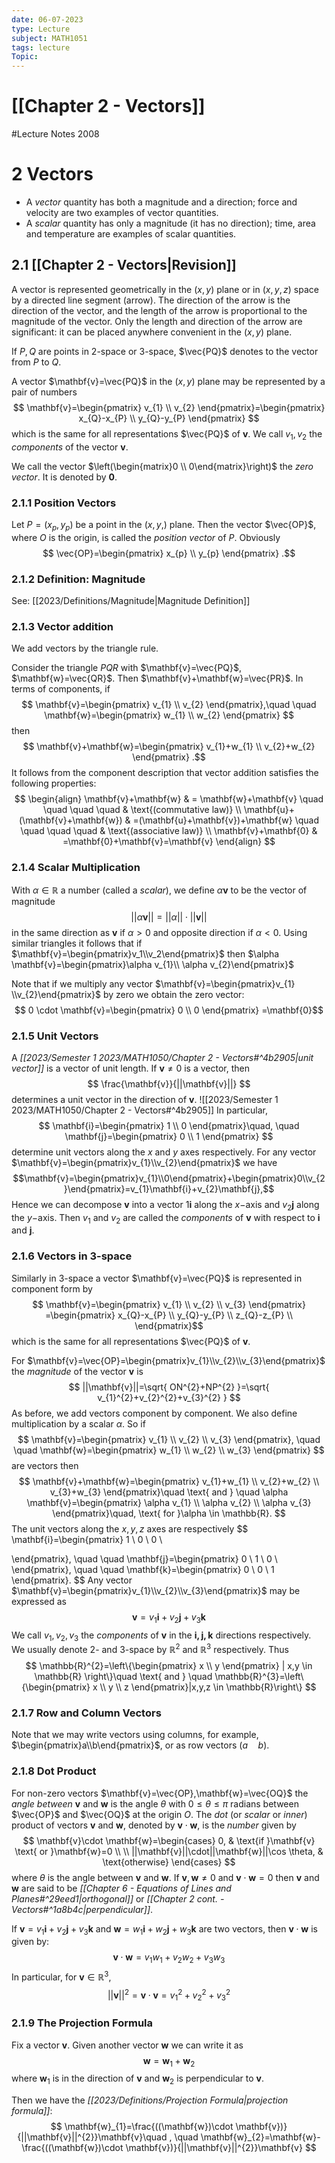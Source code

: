 ```yaml
---
date: 06-07-2023
type: Lecture
subject: MATH1051
tags: lecture
Topic:
---
```

# [[Chapter 2 - Vectors]]
#Lecture Notes 2008

# 2 Vectors

- A *vector* quantity has both a magnitude and a direction; force and velocity are two examples of vector quantities.
- A *scalar* quantity has only a magnitude (it has no direction); time, area and temperature are examples of scalar quantities.

## 2.1 [[Chapter 2 - Vectors|Revision]]

A vector is represented geometrically in the ($x,y$) plane or in ($x,y,z$) space by a directed line segment (arrow). The direction of the arrow is the direction of the vector, and the length of the arrow is proportional to the magnitude of the vector. Only the length and direction of the arrow are significant: it can be placed anywhere convenient in the ($x,y$) plane.

If $P,Q$ are points in 2-space or 3-space, $\vec{PQ}$ denotes to the vector from $P$ to $Q$.

A vector $\mathbf{v}=\vec{PQ}$ in the ($x,y$) plane may be represented by a pair of numbers
$$
\mathbf{v}=\begin{pmatrix}
v_{1} \\
v_{2}
\end{pmatrix}=\begin{pmatrix}
x_{Q}-x_{P} \\
y_{Q}-y_{P}
\end{pmatrix}
$$
which is the same for all representations $\vec{PQ}$ of $\mathbf{v}$. We call $v_{1},v_{2}$ the *components* of the vector $\mathbf{v}$.

We call the vector $\left(\begin{matrix}0 \\ 0\end{matrix}\right)$ the *zero vector*. It is denoted by $\mathbf{0}$.

### 2.1.1 Position Vectors
Let $P=(x_{p},y_{p})$ be a point in the $(x,y,)$ plane. Then the vector $\vec{OP}$, where $O$ is the origin, is called the *position vector* of $P$. Obviously
$$
\vec{OP}=\begin{pmatrix}
x_{p} \\
y_{p}
\end{pmatrix}
.$$
### 2.1.2 Definition: Magnitude

See: [[2023/Definitions/Magnitude|Magnitude Definition]]

### 2.1.3 Vector addition

We add vectors by the triangle rule.

Consider the triangle $PQR$ with $\mathbf{v}=\vec{PQ}$, $\mathbf{w}=\vec{QR}$. Then $\mathbf{v}+\mathbf{w}=\vec{PR}$. In terms of components, if
$$
\mathbf{v}=\begin{pmatrix}
v_{1} \\
v_{2}
\end{pmatrix},\quad \quad \mathbf{w}=\begin{pmatrix}
w_{1} \\
w_{2}
\end{pmatrix}
$$
then
$$
\mathbf{v}+\mathbf{w}=\begin{pmatrix}
v_{1}+w_{1} \\
v_{2}+w_{2}
\end{pmatrix}
.$$
It follows from the component description that vector addition satisfies the following properties:
$$
\begin{align}
\mathbf{v}+\mathbf{w} & = \mathbf{w}+\mathbf{v} \quad \quad \quad \quad  & \text{(commutative law)} \\
\mathbf{u}+(\mathbf{v}+\mathbf{w}) & =(\mathbf{u}+\mathbf{v})+\mathbf{w} \quad \quad \quad \quad  & \text{(associative law)} \\
\mathbf{v}+\mathbf{0} & =\mathbf{0}+\mathbf{v}=\mathbf{v}
\end{align}
$$

### 2.1.4 Scalar Multiplication

With $\alpha \in \mathbb{R}$ a number (called a *scalar*), we define $\alpha \mathbf{v}$ to be the vector of magnitude
$$
||\alpha \mathbf{v}||=||\alpha||\cdot||\mathbf{v}||
$$
in the same direction as $\mathbf{v}$ if $\alpha>0$ and opposite direction if $\alpha<0$.
Using similar triangles it follows that if $\mathbf{v}=\begin{pmatrix}v_1\\v_2\end{pmatrix}$ then $\alpha \mathbf{v}=\begin{pmatrix}\alpha v_{1}\\ \alpha v_{2}\end{pmatrix}$

Note that if we multiply any vector $\mathbf{v}=\begin{pmatrix}v_{1} \\v_{2}\end{pmatrix}$ by zero we obtain the zero vector:
$$
0 \cdot \mathbf{v}=\begin{pmatrix}
0 \\
0
\end{pmatrix}
=\mathbf{0}$$
### 2.1.5 Unit Vectors

A *[[2023/Semester 1 2023/MATH1050/Chapter 2 - Vectors#^4b2905|unit vector]]* is a vector of unit length. If $\mathbf{v}\neq 0$ is a vector, then
$$
\frac{\mathbf{v}}{||\mathbf{v}||}
$$
determines a unit vector in the direction of $\mathbf{v}$.
![[2023/Semester 1 2023/MATH1050/Chapter 2 - Vectors#^4b2905]]
In particular,
$$
\mathbf{i}=\begin{pmatrix}
1 \\
0 
\end{pmatrix}\quad, \quad \mathbf{j}=\begin{pmatrix}
0 \\
1
\end{pmatrix}
$$
determine unit vectors along the $x$ and $y$ axes respectively.
For any vector $\mathbf{v}=\begin{pmatrix}v_{1}\\v_{2}\end{pmatrix}$ we have
$$\mathbf{v}=\begin{pmatrix}v_{1}\\0\end{pmatrix}+\begin{pmatrix}0\\v_{2}\end{pmatrix}=v_{1}\mathbf{i}+v_{2}\mathbf{j},$$
Hence we can decompose $\mathbf{v}$ into a vector $1\mathbf{i}$ along the $x-$axis and $v_{2}\mathbf{j}$ along the $y-$axis. Then $v_{1}$ and $v_{2}$ are called the *components* of $\mathbf{v}$ with respect to $\mathbf{i}$ and $\mathbf{j}$.

### 2.1.6 Vectors in 3-space

Similarly in 3-space a vector $\mathbf{v}=\vec{PQ}$ is represented in component form by 
$$
\mathbf{v}=\begin{pmatrix}
v_{1} \\
v_{2} \\
v_{3}
\end{pmatrix}
=\begin{pmatrix}
x_{Q}-x_{P} \\
y_{Q}-y_{P} \\
z_{Q}-z_{P} \\
\end{pmatrix}$$
which is the same for all representations $\vec{PQ}$ of $\mathbf{v}$.

For $\mathbf{v}=\vec{OP}=\begin{pmatrix}v_{1}\\v_{2}\\v_{3}\end{pmatrix}$ the *magnitude* of the vector $\mathbf{v}$ is
$$
||\mathbf{v}||=\sqrt{ ON^{2}+NP^{2} }=\sqrt{ v_{1}^{2}+v_{2}^{2}+v_{3}^{2} }
$$
As before, we add vectors component by component. We also define multiplication by a scalar $\alpha$. So if 
$$
\mathbf{v}=\begin{pmatrix}
v_{1} \\
v_{2} \\
v_{3}
\end{pmatrix}, \quad \quad \mathbf{w}=\begin{pmatrix}
w_{1} \\
w_{2} \\
w_{3}
\end{pmatrix}
$$
are vectors then
$$
\mathbf{v}+\mathbf{w}=\begin{pmatrix}
v_{1}+w_{1} \\
v_{2}+w_{2} \\
v_{3}+w_{3}
\end{pmatrix}\quad \text{ and } \quad \alpha \mathbf{v}=\begin{pmatrix}
\alpha v_{1} \\
\alpha v_{2} \\
\alpha v_{3}
\end{pmatrix}\quad, \text{ for }\alpha \in \mathbb{R}.
$$
The unit vectors along the $x,y,z$ axes are respectively
$$
\mathbf{i}=\begin{pmatrix}
1 \\
0 \\
0 \\

\end{pmatrix}, \quad \quad \mathbf{j}=\begin{pmatrix}
0 \\
1 \\
0 \\
\end{pmatrix}, \quad \quad \mathbf{k}=\begin{pmatrix}
0 \\
0 \\
1
\end{pmatrix}.
$$
Any vector $\mathbf{v}=\begin{pmatrix}v_{1}\\v_{2}\\v_{3}\end{pmatrix}$ may be expressed as
$$
\mathbf{v}=v_{1}\mathbf{i}+v_{2}\mathbf{j}+v_{3}\mathbf{k}
$$
We call $v_{1},v_{2},v_{3}$ the *components* of $\mathbf{v}$ in the $\mathbf{i,j,k}$ directions respectively.
We usually denote 2- and 3-space by $\mathbb{R}^{2}$ and $\mathbb{R}^{3}$ respectively. Thus
$$
\mathbb{R}^{2}=\left\{\begin{pmatrix}
x \\
y
\end{pmatrix} | x,y \in \mathbb{R} \right\}\quad \text{ and } \quad \mathbb{R}^{3}=\left\{\begin{pmatrix}
x \\
y \\
z
\end{pmatrix}|x,y,z \in \mathbb{R}\right\}
$$
### 2.1.7 Row and Column Vectors

Note that we may write vectors using columns, for example, $\begin{pmatrix}a\\b\end{pmatrix}$, or as row vectors $(a\quad b)$.

### 2.1.8 Dot Product

For non-zero vectors $\mathbf{v}=\vec{OP},\mathbf{w}=\vec{OQ}$ the *angle between* $\mathbf{v}$ and $\mathbf{w}$ is the angle $\theta$ with $0\leq \theta \leq \pi$ radians between $\vec{OP}$ and $\vec{OQ}$ at the origin $O$.
The *dot* (or *scalar* or *inner*) product of vectors $\mathbf{v}$ and $\mathbf{w}$, denoted by $\mathbf{v}\cdot \mathbf{w}$, is the *number* given by
$$
\mathbf{v}\cdot \mathbf{w}=\begin{cases}
0, & \text{if }\mathbf{v} \text{ or }\mathbf{w}=0 \\ \\
||\mathbf{v}||\cdot||\mathbf{w}||\cos \theta,  & \text{otherwise}
\end{cases}
$$
where $\theta$ is the angle between $\mathbf{v}$ and $\mathbf{w}$.
If $\mathbf{v},\mathbf{w}\neq 0$ and $\mathbf{v}\cdot \mathbf{w}=0$ then $\mathbf{v}$ and $\mathbf{w}$ are said to be *[[Chapter 6 - Equations of Lines and Planes#^29eed1|orthogonal]]* or *[[Chapter 2 cont. - Vectors#^1a8b4c|perpendicular]]*.

If $\mathbf{v}=v_{1}\mathbf{i}+v_{2}\mathbf{j}+v_{3}\mathbf{k}$ and $\mathbf{w}=w_{1}\mathbf{i}+w_{2}\mathbf{j}+w_{3}\mathbf{k}$ are two vectors, then $\mathbf{v}\cdot \mathbf{w}$ is given by:
$$
\mathbf{v}\cdot \mathbf{w}=v_{1}w_{1}+v_{2}w_{2}+v_{3}w_{3}
$$
In particular, for $\mathbf{v}\in\mathbb{R}^{3}$,
$$
||\mathbf{v}||^{2}=\mathbf{v}\cdot \mathbf{v}=v_{1}^{2}+v_{2}^{2}+v_{3}^{2}
$$
### 2.1.9 The Projection Formula

Fix a vector $\mathbf{v}$. Given another vector $\mathbf{w}$ we can write it as
$$
\mathbf{w}=\mathbf{w}_{1}+\mathbf{w}_{2}
$$
where $\mathbf{w}_{1}$ is in the direction of $\mathbf{v}$ and $\mathbf{w}_{2}$ is perpendicular to $\mathbf{v}$.

Then we have the *[[2023/Definitions/Projection Formula|projection formula]]*:
$$
\mathbf{w}_{1}=\frac{((\mathbf{w})\cdot \mathbf{v})}{||\mathbf{v}||^{2}}\mathbf{v}\quad , \quad \mathbf{w}_{2}=\mathbf{w}-\frac{((\mathbf{w})\cdot \mathbf{v})}{||\mathbf{v}||^{2}}\mathbf{v}
$$
